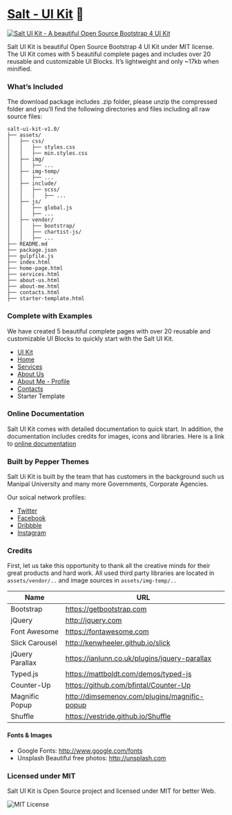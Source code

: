 # [Salt - UI Kit](https://www.pepperthemes.online/preview/salt-ui-kit/) :raised_hands:

[![Salt UI Kit - A beautiful Open Source Bootstrap 4 UI Kit](https://www.pepperthemes.online/templates/salt-ui-kit/assets/productimage.jpg)](https://www.pepperthemes.online/preview/salt-ui-kit/)

Salt UI Kit is beautiful Open Source Bootstrap 4 UI Kit under MIT license. The UI Kit comes with 5 beautiful complete pages and includes over 20 reusable and customizable UI Blocks. It’s lightweight and only ~17kb when minified.

### What’s Included

The download package includes .zip folder, please unzip the compressed folder and you’ll find the following directories and files including all raw source files:

```
salt-ui-kit-v1.0/
├── assets/
│   ├── css/
│   │   ├── styles.css
│   │   ├── min.styles.css
│   ├── img/
│   │   ├── ...
│   ├── img-temp/
│   │   ├── ...
│   ├── include/
│   │   ├── scss/
│   │   │   ├── ...
│   ├── js/
│   │   ├── global.js
│   │   ├── ...
│   ├── vendor/
│   │   ├── bootstrap/
│   │   ├── chartist-js/
│   │   ├── ...
├── README.md
├── package.json
├── gulpfile.js
├── index.html
├── home-page.html
├── services.html
├── about-us.html
├── about-me.html
├── contacts.html
├── starter-template.html
```


### Complete with Examples

We have created 5 beautiful complete pages with over 20 reusable and customizable UI Blocks to quickly start with the Salt UI Kit.

- [UI Kit](https://www.pepperthemes.online/preview/salt-ui-kit/index.html)
- [Home](https://www.pepperthemes.online/preview/salt-ui-kit/home-page.html)
- [Services](https://www.pepperthemes.online/preview/salt-ui-kit/services.html)
- [About Us](https://www.pepperthemes.online/preview/salt-ui-kit/about-us.html)
- [About Me - Profile](https://www.pepperthemes.online/preview/salt-ui-kit/about-me.html)
- [Contacts](https://www.pepperthemes.online/preview/salt-ui-kit/contacts.html)
- Starter Template


### Online Documentation

Salt UI Kit comes with detailed documentation to quick start. In addition, the documentation includes credits for images, icons and libraries. Here is a link to [online documentation](https://www.pepperthemes.online/preview/salt-ui-kit/docs.html)


### Built by Pepper Themes

Salt Ui Kit is built by the team that has customers in the background such us Manipal University and many more Governments, Corporate Agencies.

Our soical network profiles:

- [Twitter](https://twitter.com/awPepperThemes)
- [Facebook](https://www.facebook.com/awPepperThemes)
- [Dribbble](https://dribbble.com/pepperthemes)
- [Instagram](https://www.instagram.com/pepperthemes/)


### Credits

First, let us take this opportunity to thank all the creative minds for their great products and hard work. All used third party libraries are located in `assets/vendor/..` and image sources in `assets/img-temp/..`

Name | URL
------------ | -------------
Bootstrap | https://getbootstrap.com
jQuery | http://jquery.com
Font Awesome | https://fontawesome.com
Slick Carousel | http://kenwheeler.github.io/slick
jQuery Parallax | https://ianlunn.co.uk/plugins/jquery-parallax
Typed.js | https://mattboldt.com/demos/typed-js
Counter-Up | https://github.com/bfintal/Counter-Up
Magnific Popup | http://dimsemenov.com/plugins/magnific-popup
Shuffle | https://vestride.github.io/Shuffle


#### Fonts & Images

- Google Fonts: http://www.google.com/fonts
- Unsplash Beautiful free photos: http://unsplash.com


### Licensed under MIT

Salt UI Kit is Open Source project and licensed under MIT for better Web.

![MIT License](https://img.shields.io/cocoapods/l/AFNetworking.svg?style=for-the-badge)
